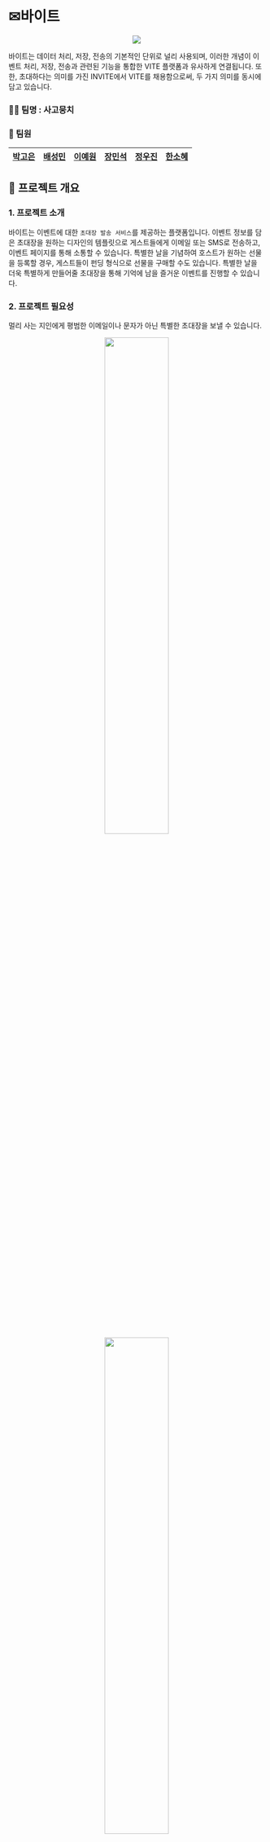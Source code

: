 # ✉바이트

<p align="center"><img src="https://github.com/beyond-sw-camp/be04-1st-4goda-vite/blob/main/PNG/Readme/로고_수정.png"/></p>

바이트는 데이터 처리, 저장, 전송의 기본적인 단위로 널리 사용되며, 이러한 개념이 이벤트 처리, 저장, 전송과 관련된 기능을 통합한 VITE 플랫폼과 유사하게 연결됩니다. 또한, 초대하다는 의미를 가진 INVITE에서 VITE를 채용함으로써, 두 가지 의미를 동시에 담고 있습니다.

### 🐕‍🦺 팀명 : 사고뭉치

### 🐶 팀원

<div align="center">
    
|[박고은](https://github.com/goeunpark123) | [배성민](https://github.com/mini-xi) | [이예원](https://github.com/onelee521) | [장민석](https://github.com/ms1011) | [정우진](https://github.com/Wrinkk) | [한소혜](https://github.com/Sosohy)|
|------------------------------------------|--------------------------------------|------------------------------------------|-----------------------------------|-------------------------------------|------------------------------------------|

</div>

## 🎈 프로젝트 개요

### 1. 프로젝트 소개

바이트는 이벤트에 대한 `초대장 발송 서비스`를 제공하는 플랫폼입니다.  이벤트 정보를 담은 초대장을 원하는 디자인의 템플릿으로 게스트들에게 이메일 또는 SMS로 전송하고, 이벤트 페이지를 통해 소통할 수 있습니다. 특별한 날을 기념하여 호스트가 원하는 선물을 등록할 경우, 게스트들이 펀딩 형식으로 선물을 구매할 수도 있습니다. 특별한 날을 더욱 특별하게 만들어줄 초대장을 통해 기억에 남을 즐거운 이벤트를 진행할 수 있습니다.

### 2. 프로젝트 필요성

멀리 사는 지인에게 평범한 이메일이나 문자가 아닌 특별한 초대장을 보낼 수 있습니다.

<p align="center"><img src="https://github.com/beyond-sw-camp/be04-1st-4goda-vite/blob/main/PNG/Readme/news1.png" width="50%" height="50%"/></p>
<p align="center"><img src="https://github.com/beyond-sw-camp/be04-1st-4goda-vite/blob/main/PNG/Readme/news2.png" width="50%" height="50%"/></p>
<p align="center"><img src="https://github.com/beyond-sw-camp/be04-1st-4goda-vite/blob/main/PNG/Readme/news3.png" width="50%" height="50%"/></p>



최근 뉴스에 따르면 모바일 초대장이 개인 행사뿐만 아니라 지역 행사나 회사에서도 널리 사용되고 있습니다. 모임 통장의 보편화로 소규모 모임이 늘어나고 있으며, 연말, 연시 등 다양한 개인 및 인간 관계의 기념일이 다양화되고 있어서 초대장의 역할이 더욱 중요해졌습니다.

초대장 발송은 더 이상 단순한 의사소통 수단을 넘어서 새로운 경험의 수단으로 강조되고 있습니다. 이러한 흐름에 따라 초대장은 모임의 품질을 높일 수 있는 방안으로 강조되고 있습니다. 초대장을 통해 이벤트 참여자들과 소통할 수 있는 커뮤니티 기능이나 선물 교환 기능 등을 활용하면, 초대장이 단순한 통보 수단에서 벗어나 상호작용의 중심지로서 강조될 수 있습니다. 이는 사용자들에게 참여 동기를 부여하고, 이벤트 참여와 즐거움 공유의 기회를 제공합니다.

초대장은 이제 행사의 시작점에 머물러 있지 않고, 새로운 인연의 시작을 의미하는 중요한 역할을 합니다. 이에 따라, 미래에는 더 다양하고 흥미로운 초대장 서비스의 등장이 기대되고 있습니다.

</aside>

### 3. 프로젝트 주요 기능

1. 이벤트 초대하기/RSVP(초대 확인)
    - 이메일 또는 전화번호로 다른 사람에게 이벤트를 발송한다.
    - 초대받은 게스트는 이벤트 정보를 확인하고 참석 여부를 등록할 수 있다.
    - 이벤트의 호스트와 초대받은 회원은 이벤트 페이지에서 댓글을 통해 소통할 수 있다.

2. 초대장템플릿 구매/적용
    - 회원은 이벤트에 적용할 초대장템플릿을 구매할 수 있다.
    - 이벤트 생성 시, 호스트는 보유한 템플릿을 이벤트에 적용할 수 있다.

3. 선물/펀딩
    - 호스트는 이벤트에 받고 싶은 선물을 등록할 수 있다.
    - 회원인 게스트들은 호스트가 등록한 선물에 원하는 만큼 결제하여 선물할 수 있다.

4. 다른 이벤트 확인하기
    - 이벤트 공유 페이지를 통해 다른 사람의 이벤트를 참고할 수 있다.
    - 현재 인기가 많은 이벤트 형식이 무엇인지 확인할 수 있다.

## 📟 기술스택
<div align="center">

|DA#|ubuntu|mariaDB|
|---|---|---|
|<img src="https://github.com/beyond-sw-camp/be04-1st-4goda-vite/blob/main/PNG/Readme/da%23.png" height="150" />|<img src="https://github.com/beyond-sw-camp/be04-1st-4goda-vite/blob/main/PNG/Readme/ubuntu.png" height="150" />|<img src="https://github.com/beyond-sw-camp/be04-1st-4goda-vite/blob/main/PNG/Readme/mariadb.png" height="150" />|   

</div>

## 📝 WBS

## 📘 요구사항

<p align="center"><img src="https://github.com/beyond-sw-camp/be04-1st-4goda-vite/blob/main/PNG/Readme/요구사항_수정1.PNG"/></p>
<p align="center"><img src="https://github.com/beyond-sw-camp/be04-1st-4goda-vite/blob/main/PNG/Readme/요구사항_수정2.PNG"/></p>
<p align="center"><img src="https://github.com/beyond-sw-camp/be04-1st-4goda-vite/blob/main/PNG/Readme/요구사항_수정3.PNG"/></p>

<details>
<summary><b>VITE 상세정책</b></summary>
    
- 회원등급 관련
    - 일반: 할인 혜택 없음
    - VIP : 3% 할인 (누적결제금액 3만원 이상)
    - VVIP : 5% 할인 (누적결제금액  5만원 이상)
    - 운영자
    
- 운영자 권한
    - 회원의 게시물 및 댓글 수정/삭제
    - 회원 관리 및 계정 정지
    - 공지사항 작성
    - 문의사항 답변
    - 초대장 템플릿 등록
    
- 회원 권한
    - 이벤트/이벤트댓글/게시글 작성
    - 이벤트 초대 받기/RSVP
    - 선물 결제
    - 템플릿 결제
    
- 비회원 권한
    - 이벤트 초대 받기/RSVP
    
- 결제 및 환불 관련 정책
    - 템플릿 환불
        - 템플릿 사용 전 환불 100%
        - 템플릿 사용 후 환불 불가
    - 선물 펀딩 환불
        - 금액을 달성하지 못하면 참여 게스트 전액 환불(은행API의 기능)
    - 선물 펀딩 성공 시
        - 호스트에게 모인 금액 전송(은행API의 기능)
</details>

## 💭 DB 모델링

### 1. 개념 모델링
<p align="center"><img src="https://github.com/beyond-sw-camp/be04-1st-4goda-vite/blob/main/PNG/Readme/개념 모델링.png"/></p>

### 2. 논리 모델링(Barker 표기법)
<p align="center"><img src="https://github.com/beyond-sw-camp/be04-1st-4goda-vite/blob/main/PNG/Readme/바커수정.PNG"/></p>
<details>
<summary><b>논리모델링 확대(L/R)</b></summary>
(L)
<p align="center"><img src="https://github.com/beyond-sw-camp/be04-1st-4goda-vite/blob/main/PNG/Readme/바커수정1.PNG"/></p>
(R)
<p align="center"><img src="https://github.com/beyond-sw-camp/be04-1st-4goda-vite/blob/main/PNG/Readme/바커수정2.PNG"/></p>
</details>

### 3. 물리 모델링
<p align="center"><img src="https://github.com/beyond-sw-camp/be04-1st-4goda-vite/blob/main/PNG/Readme/물리모델링_수정.PNG"/></p>
<details>
<summary><b>물리모델링 확대(L/R)</b></summary>
(L)
<p align="center"><img src="https://github.com/beyond-sw-camp/be04-1st-4goda-vite/blob/main/PNG/Readme/물리모델링_수정1.PNG"/></p>
(R)
<p align="center"><img src="https://github.com/beyond-sw-camp/be04-1st-4goda-vite/blob/main/PNG/Readme/물리모델링_수정2.PNG"/></p>
</details>

## 📖 DDL
<details>
<summary><b>VITE DDL</b></summary>
    
```
-- 이벤트(event) 테이블 생성
CREATE TABLE `event` (
    `event_id`  INT NOT NULL AUTO_INCREMENT PRIMARY KEY COMMENT '이메일 형식',             -- 이벤트ID
    `event_title`   VARCHAR(100)    NOT NULL,                                           -- 이벤트제목
    `event_date`    DATETIME    NOT NULL,                                               -- 시작날짜및시간
    `event_place`   VARCHAR(30),                                                        -- 장소
    `dress_code`    VARCHAR(20),                                                        -- 드레스코드
    `event_contents`    TEXT,                                                           -- 이벤트내용
    `event_category_id` INT NOT NULL COMMENT '이벤트카테고리의 카테고리ID',                    -- 카테고리ID
    `user_id`   VARCHAR(50) NOT NULL COMMENT '회원의 회원ID',                              -- 회원ID(호스트)
    `invitation_template_id`    INT NOT NULL COMMENT '초대장템플릿의 초대장템플릿ID',           -- 초대장템플릿ID
    `is_public` BOOLEAN NOT NULL    DEFAULT false   COMMENT 'true(공개), false(비공개)',   -- 이벤트공개여부
    `event_like_cnt`    INT NOT NULL    DEFAULT 0,                                      -- 좋아요수
    `event_delete`  BOOLEAN NOT NULL    DEFAULT false                                   -- 이벤트삭제여부
);

-- 이벤트댓글(comment) 테이블 생성
CREATE TABLE `comment` (
    `comment_id`    INT NOT NULL AUTO_INCREMENT PRIMARY KEY,        -- 이벤트댓글ID
    `comment_contents`  TEXT    NOT NULL,                           -- 댓글내용
    `comment_time`  DATETIME DEFAULT CURRENT_TIMESTAMP NOT NULL,    -- 댓글작성시간
    `event_id`  INT NOT NULL COMMENT '이벤트의 이벤트ID',               -- 이벤트ID
    `user_id`   VARCHAR(50) NOT NULL COMMENT '회원의 회원ID',          -- 회원ID
    `image_id`  INT COMMENT '이미지의 이미지ID',                        -- 이미지ID
    `comment_delete`    BOOLEAN NOT NULL    DEFAULT false           -- 댓글삭제여부
);

-- 결제(payment) 테이블 생성
CREATE TABLE `payment` (
    `payment_id`    INT NOT NULL AUTO_INCREMENT PRIMARY KEY,                    -- 결제ID
    `payment_date`  DATETIME    NOT NULL DEFAULT CURRENT_TIMESTAMP(),           -- 결제일자
    `payment_amount`    INT NOT NULL    DEFAULT 0,                              -- 결제금액
    `payment_method`    VARCHAR(30) NOT NULL    COMMENT '카드, 무통장입금 등',       -- 결제수단
    `user_id`   VARCHAR(50) NOT NULL COMMENT '회원의 회원ID'                       -- 회원ID
);

-- 초대장템플릿(invitation_template) 테이블 생성
CREATE TABLE `invitation_template` (
    `invitation_template_id`    INT NOT NULL AUTO_INCREMENT PRIMARY KEY,    -- 초대장템플릿ID
    `invitation_template_name`  VARCHAR(100)    NOT NULL UNIQUE,            -- 초대장템플릿이름
    `invitation_font`   VARCHAR(30) NOT NULL,                               -- 초대장글씨체
    `invitation_price`  INT NOT NULL    DEFAULT 0,                          -- 초대장가격
    `image_id`  INT NOT NULL COMMENT '회원의 회원ID',                          -- 이미지ID
    `invitation_like_cnt`   INT NOT NULL    DEFAULT 0,                      -- 좋아요수
    `template_delete`   BOOLEAN NOT NULL    DEFAULT false                   -- 초대장템플릿삭제여부
);

-- 선물(present) 테이블 생성
CREATE TABLE `present` (
    `present_id`    INT NULL AUTO_INCREMENT PRIMARY KEY,                            -- 선물ID
    `present_name`  VARCHAR(100)    NOT NULL,                                       -- 선물이름
    `present_price` INT NOT NULL,                                                   -- 선물가격
    `present_total` INT NOT NULL    DEFAULT 0   COMMENT '게스트들이 결제해서 모인 돈',     -- 모인금액
    `event_id`  INT NOT NULL COMMENT '이벤트의 이벤트ID',                               -- 이벤트ID
    `present_delete`    BOOLEAN NOT NULL    DEFAULT false                           -- 선물삭제여부
);

-- 회원등급(grade) 테이블 생성
CREATE TABLE `grade` (
    `grade_name`    VARCHAR(10) NOT NULL    DEFAULT '일반' COMMENT 'VIP/VVIP 등',  -- 등급이름
    `grade_benefit` VARCHAR(1000)   NOT NULL,                                    -- 등급혜택
    `grade_standard`    INT NOT NULL    COMMENT '총 결제 금액에 따른 회원 등급 구분'      -- 금액기준
);

-- 이벤트카테고리(event_category) 테이블 생성
CREATE TABLE `event_category` (
    `event_category_id` INT NOT NULL AUTO_INCREMENT PRIMARY KEY,    				  -- 카테고리ID
    `event_category_type`   VARCHAR(20) NOT NULL,                   				  -- 카테고리종류
    `is_personal`   BOOLEAN NOT NULL    DEFAULT true COMMENT 'true(비공개), false(공개)' -- 상세구분
);

-- 게스트명단(guest_list) 테이블 생성
CREATE TABLE `guest_list` (
    `guest_id`  INT NOT NULL AUTO_INCREMENT PRIMARY KEY,                                    -- 게스트ID
    `guest_email`   VARCHAR(50),                                                            -- 이메일
    `guest_phone`   VARCHAR(13),                                                            -- 전화번호
    `is_attended`   BOOLEAN NOT NULL    DEFAULT false COMMENT 'true(참석), false(불참)',      -- 참석여부
    `send_time` DATETIME    DEFAULT CURRENT_TIMESTAMP NOT NULL,                             -- 이벤트발송시간
    `is_send`   BOOLEAN NOT NULL    DEFAULT false COMMENT 'true(발송성공), false(발송실패)',    -- 이벤트발송성공여부
    `event_id`  INT NOT NULL COMMENT '이벤트의 이벤트ID'                                       -- 이벤트ID
);

-- 선물결제(present_payment) 테이블 생성
CREATE TABLE `present_payment` (
    `payment_id`    INT NOT NULL COMMENT '결제의 결제ID',    -- 결제ID
    `present_id`    INT NOT NULL COMMENT '선물의 선물ID'     -- 선물ID
);

-- 초대장결제(invitation_payment) 테이블 생성
CREATE TABLE `invitation_payment` (
    `payment_id`    INT NOT NULL,                                                        -- 결제ID
    `invitation_template_id`    INT NOT NULL COMMENT '초대장템플릿의 초대장템플릿ID',            -- 초대장템플릿ID
    `is_available`  BOOLEAN NOT NULL DEFAULT TRUE COMMENT 'true(사용가능), false(사용불가)'   -- 사용가능여부
);

-- 환불(refund) 테이블 생성
CREATE TABLE `refund` (
    `refund_id` INT NOT NULL AUTO_INCREMENT PRIMARY KEY,                        -- 환불ID
    `refund_state`  VARCHAR(30) NOT NULL    DEFAULT '신청'    COMMENT '신청/완료',  -- 환불상태
    `refund_request_date`   DATETIME    NOT NULL DEFAULT CURRENT_TIMESTAMP,     -- 환불신청날짜
    `refund_complete_date`  DATETIME,                                           -- 환불완료날짜
    `payment_id`    INT NOT NULL COMMENT '결제의 결제ID'                           -- 결제ID
);

-- 회원별초대내역(user_invite) 테이블 생성
CREATE TABLE `user_invite` (
    `event_id`  INT NOT NULL COMMENT '이벤트의 이벤트ID',                                          -- 이벤트ID
    `user_id`   VARCHAR(50) NOT NULL COMMENT '회원의 회원ID',                                     -- 회원ID
    `is_invited`    BOOLEAN NOT NULL    DEFAULT false   COMMENT 'true(초대받음), false(초대함)'    -- 초대구분
);

-- 이미지(image) 테이블 생성
CREATE TABLE `image` (
    `image_id`  INT NOT NULL AUTO_INCREMENT PRIMARY KEY,    -- 이미지ID
    `image_route`   VARCHAR(500)    NOT NULL,               -- 경로
    `image_name`    VARCHAR(100)    NOT NULL,               -- 원본이미지이름
    `image_type`    VARCHAR(30) NOT NULL                    -- 이미지구분
);

-- 이벤트좋아요관리(event_like) 테이블 생성
CREATE TABLE `event_like` (
    `event_id`  INT NOT NULL COMMENT '이벤트의 이벤트ID',      -- 이벤트ID
    `user_id`   VARCHAR(50) NOT NULL COMMENT '회원의 회원ID'  -- 회원ID
);

-- 게시글(post) 테이블 생성
CREATE TABLE `post` (
    `post_id`   INT NOT NULL    AUTO_INCREMENT PRIMARY KEY,             -- 게시글ID
    `post_title`    VARCHAR(100)    NOT NULL,                           -- 게시글제목
    `post_type` VARCHAR(10) NOT NULL    COMMENT '문의사항/공지사항',         -- 게시글유형                    
    `post_contents` TEXT    NOT NULL,                                   -- 게시글내용
    `post_date` DATETIME    NOT NULL DEFAULT CURRENT_TIMESTAMP,         -- 게시글작성일
    `report_category_id`    INT COMMENT '문의카테고리의 문의카테고리ID',        -- 문의카테고리ID
    `user_id`   VARCHAR(50) NOT NULL    COMMENT '회원의 회원ID',           -- 작성자ID
    `image_id`  INT COMMENT '이미지의 이미지ID',                            -- 이미지ID
    `post_deleted`  BOOLEAN NOT NULL    DEFAULT false                   -- 게시글삭제여부
);

-- 문의카테고리(report_category) 테이블 생성
CREATE TABLE `report_category` (
    `report_category_id`    INT NOT NULL AUTO_INCREMENT PRIMARY KEY,      -- 문의카테고리ID
    `report_type`   VARCHAR(40) NOT NULL    UNIQUE comment '스팸/욕설 등'    -- 문의종류
);

-- 초대장템플릿좋아요관리(invitation_template_like) 테이블 생성
CREATE TABLE `invitation_template_like` (
    `invitation_template_id`    INT NOT NULL COMMENT '초대장템플릿의 초대장템플릿ID',    -- 초대장템플릿ID
    `user_id`   VARCHAR(30) NOT NULL    COMMENT '회원의 회원ID'                     -- 회원ID
);

-- 회원(user) 테이블 생성
CREATE TABLE `user` (
    `user_id`   VARCHAR(50) NOT NULL    COMMENT '이메일 형식',                                   -- 회원ID
    `user_pw`   VARCHAR(20) NOT NULL,                                                         -- 비밀번호
    `user_name` VARCHAR(12) NOT NULL,                                                         -- 회원이름
    `user_phone`    VARCHAR(13) NOT NULL,                                                     -- 전화번호
    `total_price`   INT NOT NULL    DEFAULT 0   COMMENT '결제 금액에 대한 총 합',                  -- 누적결제금액
    `user_withdraw` DATETIME    NULL,                                                         -- 탈퇴일자
    `grade_name`    VARCHAR(10) NOT NULL    DEFAULT '일반회원' COMMENT '일반회원/운영자 등',         -- 등급이름
    `user_status`   VARCHAR(20) NOT NULL    DEFAULT '활성화'   COMMENT '활성화/계정정지/탈퇴 등',     -- 회원상태
    `user_nickname` VARCHAR(15) NOT NULL    UNIQUE                                            -- 닉네임
);

-- 답변(reply) 테이블 생성
CREATE TABLE `reply` (
    `reply_id`  INT NOT NULL AUTO_INCREMENT PRIMARY KEY,                    -- 답변ID
    `reply_contents`    TEXT    NOT NULL,                                   -- 답변내용
    `reply_title`   VARCHAR(100)    NOT NULL,                               -- 답변제목
    `user_id`   VARCHAR(50) NOT NULL    COMMENT '회원의 회원ID',               -- 관리자ID
    `post_id`   INT NOT NULL COMMENT '게시글의 게시글ID',                       -- 게시글ID
    `reply_deleted` BOOLEAN NOT NULL    DEFAULT false COMMENT 'true(삭제)'   -- 답변삭제여부
);


ALTER TABLE `grade` ADD CONSTRAINT `PK_GRADE` PRIMARY KEY (
    `grade_name`
);

ALTER TABLE `present_payment` ADD CONSTRAINT `PK_PRESENT_PAYMENT` PRIMARY KEY (
    `payment_id`,
    `present_id`
);

ALTER TABLE `invitation_payment` ADD CONSTRAINT `PK_INVITATION_PAYMENT` PRIMARY KEY (
    `payment_id`,
    `invitation_template_id`
);

ALTER TABLE `user_invite` ADD CONSTRAINT `PK_USER_INVITE` PRIMARY KEY (
    `event_id`,
    `user_id`
);

ALTER TABLE `event_like` ADD CONSTRAINT `PK_EVENT_LIKE` PRIMARY KEY (
    `event_id`,
    `user_id`
);

ALTER TABLE `invitation_template_like` ADD CONSTRAINT `PK_INVITATION_TEMPLATE_LIKE` PRIMARY KEY (
    `invitation_template_id`,
    `user_id`
);

ALTER TABLE `user` ADD CONSTRAINT `PK_USER` PRIMARY KEY (
    `user_id`
);

ALTER TABLE `event` ADD CONSTRAINT `FK_event_category_TO_event_1` FOREIGN KEY (
    `event_category_id`
)
REFERENCES `event_category` (
    `event_category_id`
);

ALTER TABLE `event` ADD CONSTRAINT `FK_user_TO_event_1` FOREIGN KEY (
    `user_id`
)
REFERENCES `user` (
    `user_id`
);

ALTER TABLE `event` ADD CONSTRAINT `FK_invitation_template_TO_event_1` FOREIGN KEY (
    `invitation_template_id`
)
REFERENCES `invitation_template` (
    `invitation_template_id`
);

ALTER TABLE `comment` ADD CONSTRAINT `FK_event_TO_comment_1` FOREIGN KEY (
    `event_id`
)
REFERENCES `event` (
    `event_id`
);

ALTER TABLE `comment` ADD CONSTRAINT `FK_user_TO_comment_1` FOREIGN KEY (
    `user_id`
)
REFERENCES `user` (
    `user_id`
);

ALTER TABLE `comment` ADD CONSTRAINT `FK_image_TO_comment_1` FOREIGN KEY (
    `image_id`
)
REFERENCES `image` (
    `image_id`
);

ALTER TABLE `payment` ADD CONSTRAINT `FK_user_TO_payment_1` FOREIGN KEY (
    `user_id`
)
REFERENCES `user` (
    `user_id`
);

ALTER TABLE `invitation_template` ADD CONSTRAINT `FK_image_TO_invitation_template_1` FOREIGN KEY (
    `image_id`
)
REFERENCES `image` (
    `image_id`
);

ALTER TABLE `present` ADD CONSTRAINT `FK_event_TO_present_1` FOREIGN KEY (
    `event_id`
)
REFERENCES `event` (
    `event_id`
);

ALTER TABLE `guest_list` ADD CONSTRAINT `FK_event_TO_guest_list_1` FOREIGN KEY (
    `event_id`
)
REFERENCES `event` (
    `event_id`
);

ALTER TABLE `present_payment` ADD CONSTRAINT `FK_payment_TO_present_payment_1` FOREIGN KEY (
    `payment_id`
)
REFERENCES `payment` (
    `payment_id`
);

ALTER TABLE `present_payment` ADD CONSTRAINT `FK_present_TO_present_payment_1` FOREIGN KEY (
    `present_id`
)
REFERENCES `present` (
    `present_id`
);

ALTER TABLE `invitation_payment` ADD CONSTRAINT `FK_payment_TO_invitation_payment_1` FOREIGN KEY (
    `payment_id`
)
REFERENCES `payment` (
    `payment_id`
);

ALTER TABLE `invitation_payment` ADD CONSTRAINT `FK_invitation_template_TO_invitation_payment_1` FOREIGN KEY (
    `invitation_template_id`
)
REFERENCES `invitation_template` (
    `invitation_template_id`
);

ALTER TABLE `refund` ADD CONSTRAINT `FK_payment_TO_refund_1` FOREIGN KEY (
    `payment_id`
)
REFERENCES `payment` (
    `payment_id`
);

ALTER TABLE `user_invite` ADD CONSTRAINT `FK_event_TO_user_invite_1` FOREIGN KEY (
    `event_id`
)
REFERENCES `event` (
    `event_id`
);

ALTER TABLE `user_invite` ADD CONSTRAINT `FK_user_TO_user_invite_1` FOREIGN KEY (
    `user_id`
)
REFERENCES `user` (
    `user_id`
);

ALTER TABLE `event_like` ADD CONSTRAINT `FK_event_TO_event_like_1` FOREIGN KEY (
    `event_id`
)
REFERENCES `event` (
    `event_id`
);

ALTER TABLE `event_like` ADD CONSTRAINT `FK_user_TO_event_like_1` FOREIGN KEY (
    `user_id`
)
REFERENCES `user` (
    `user_id`
);

ALTER TABLE `post` ADD CONSTRAINT `FK_report_category_TO_post_1` FOREIGN KEY (
    `report_category_id`
)
REFERENCES `report_category` (
    `report_category_id`
);

ALTER TABLE `post` ADD CONSTRAINT `FK_user_TO_post_1` FOREIGN KEY (
    `user_id`
)
REFERENCES `user` (
    `user_id`
);

ALTER TABLE `post` ADD CONSTRAINT `FK_image_TO_post_1` FOREIGN KEY (
    `image_id`
)
REFERENCES `image` (
    `image_id`
);

ALTER TABLE `invitation_template_like` ADD CONSTRAINT `FK_invitation_template_TO_invitation_template_like_1` FOREIGN KEY (
    `invitation_template_id`
)
REFERENCES `invitation_template` (
    `invitation_template_id`
);

ALTER TABLE `invitation_template_like` ADD CONSTRAINT `FK_user_TO_invitation_template_like_1` FOREIGN KEY (
    `user_id`
)
REFERENCES `user` (
    `user_id`
);

ALTER TABLE `user` ADD CONSTRAINT `FK_grade_TO_user_1` FOREIGN KEY (
    `grade_name`
)
REFERENCES `grade` (
    `grade_name`
);

ALTER TABLE `reply` ADD CONSTRAINT `FK_user_TO_reply_1` FOREIGN KEY (
    `user_id`
)
REFERENCES `user` (
    `user_id`
);

ALTER TABLE `reply` ADD CONSTRAINT `FK_post_TO_reply_1` FOREIGN KEY (
    `post_id`
)
REFERENCES `post` (
    `post_id`
);
```
</details>

## ✒️ 주요 쿼리

<details>
<summary><b>🕵️‍♀️회원</b></summary>
    <div>
         <details>
         <summary><b>추가 이미지</b></summary>
         <p><img src="링크 바꿔서 쓰기"/></p>
         </details>
    </div>
</details>

<details>
<summary><b>✨이벤트</b></summary>
    <div>
         <details>
         <summary><b>추가 이미지</b></summary>
         <p><img src="링크 바꿔서 쓰기"/></p>
         </details>
    </div>
</details>

<details>
<summary><b>💸결제</b></summary>
    <div>
         <details>
         <summary><b>추가 이미지</b></summary>
         <p><img src="링크 바꿔서 쓰기"/></p>
         </details>
    </div>
</details>

<details>
<summary><b>💱환불</b></summary>
    <div>
         <details>
         <summary><b>추가 이미지</b></summary>
         <p><img src="링크 바꿔서 쓰기"/></p>
         </details>
    </div>
</details>

<details>
<summary><b>📮초대장템플릿</b></summary>
    <div>
         <details>
         <summary><b>초대장템플릿 업로드</b></summary>
             <p><img src="PNG/Captures/invitation_template/초대장템플릿_초대장템플릿 업로드2.png"/></p>
             <p><img src="PNG/Captures/invitation_template/초대장템플릿_초대장템플릿 업로드.png"/></p>
        </details>
        <details>
        <summary><b>초대장템플릿 검색</b></summary>
             <p><img src="PNG/Captures/invitation_template/초대장템플릿_초대장템플릿검색.png"/></p>
             <p><img src="PNG/Captures/invitation_template/초대장템플릿_초대장템플릿검색2.png"/></p>
        </details>
        <details>
        <summary><b>초대장템플릿 구매가능 조회</b></summary>
             <p><img src="PNG/Captures/invitation_template/초대장템플릿_초대장템플릿구매가능.png"/></p>
             <p><img src="PNG/Captures/invitation_template/초대장템플릿_초대장템플릿구매가능2.png"/></p>
        </details>
        <details>
        <summary><b>초대장템플릿 목록확인</b></summary>
             <p><img src="PNG/Captures/invitation_template/초대장템플릿_초대장템플릿목록확인.png"/></p>
             <p><img src="PNG/Captures/invitation_template/초대장템플릿_초대장템플릿목록확인2.png"/></p>
        </details>
        <details>
        <summary><b>초대장템플릿 삭제</b></summary>
             <p><img src="PNG/Captures/invitation_template/초대장템플릿_초대장템플릿삭제.png"/></p>
             <p><img src="PNG/Captures/invitation_template/초대장템플릿_초대장템플릿삭제2.png"/></p>
        </details>
        <details>
        <summary><b>초대장템플릿 수정</b></summary>
             <p><img src="PNG/Captures/invitation_template/초대장템플릿_초대장템플릿수정.png"/></p>
             <p><img src="PNG/Captures/invitation_template/초대장템플릿_초대장템플릿수정2.png"/></p>
        </details>
        <details>
        <summary><b>초대장템플릿 좋아요</b></summary>
             <p><img src="PNG/Captures/invitation_template/초대장템플릿_초대장템플릿좋아요.png"/></p>
             <p><img src="PNG/Captures/invitation_template/초대장템플릿_초대장템플릿좋아요2.png"/></p>
        </details>
        <details>
        <summary><b>초대장템플릿 좋아요취소</b></summary>
             <p><img src="PNG/Captures/invitation_template/초대장템플릿_초대장템플릿좋아요취소.png"/></p>
             <p><img src="PNG/Captures/invitation_template/초대장템플릿_초대장템플릿좋아요취소2.png"/></p>
        </details>
        <details>
        <summary><b>초대장템플릿 추천순정렬</b></summary>
             <p><img src="PNG/Captures/invitation_template/초대장템플릿_초대장템플릿추천순정렬.png"/></p>
             <p><img src="PNG/Captures/invitation_template/초대장템플릿_초대장템플릿추천순정렬2.png"/></p>
        </details>
        <details>
      <summary><b>초대장템플릿 카테고리별 조회</b></summary>
             <p><img src="PNG/Captures/invitation_template/초대장템플릿_초대장템플릿카테고리별.png"/></p>
             <p><img src="PNG/Captures/invitation_template/초대장템플릿_초대장템플릿카테고리별2.png"/></p>
        </details>
</details>

<details>
<summary><b>🎁선물</b></summary>
    <div>
         <details>
         <summary><b>추가 이미지</b></summary>
         <p><img src="링크 바꿔서 쓰기"/></p>
         </details>
    </div>
</details>

<details>
<summary><b>🗒️게스트명단</b></summary>
    <div>
         <details>
         <summary><b>추가 이미지</b></summary>
         <p><img src="링크 바꿔서 쓰기"/></p>
         </details>
    </div>
</details>

<details>
<summary><b>✍️게시글</b></summary>
    <div>
         <details>
         <summary><b>추가 이미지</b></summary>
         <p><img src="링크 바꿔서 쓰기"/></p>
         </details>
    </div>
</details>



## 🏁 테스트

## 👫 회고

